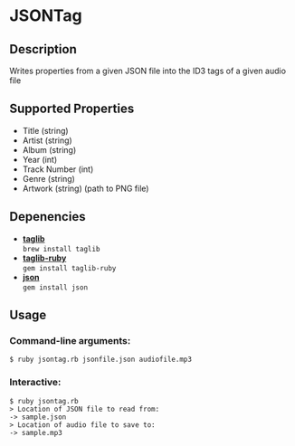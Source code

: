 # JSONTag

## Description
Writes properties from a given JSON file into the ID3 tags of a given audio file

## Supported Properties
* Title (string)
* Artist (string)
* Album (string)
* Year (int)
* Track Number (int)
* Genre (string)
* Artwork (string) (path to PNG file)

## Depenencies
* **[taglib](http://developer.kde.org/~wheeler/taglib.html)**    
`brew install taglib`
* **[taglib-ruby](http://robinst.github.com/taglib-ruby/)**   
`gem install taglib-ruby`
* **[json](http://flori.github.com/json/)**  
`gem install json`

## Usage

### Command-line arguments:
	$ ruby jsontag.rb jsonfile.json audiofile.mp3
### Interactive:
	$ ruby jsontag.rb
	> Location of JSON file to read from:
	-> sample.json
	> Location of audio file to save to:
	-> sample.mp3